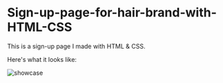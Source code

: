 # Sign-up-page-for-hair-brand-with-HTML-CSS

This is a sign-up page I made with HTML & CSS.

Here's what it looks like:

![showcase](https://user-images.githubusercontent.com/40691059/73660506-9b23a800-4698-11ea-854d-d18b39ba8385.PNG)
